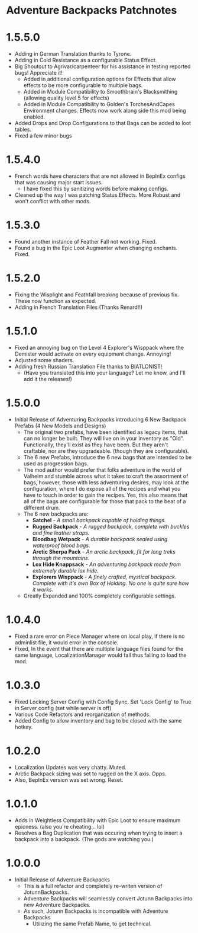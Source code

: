 # Adventure Backpacks Patchnotes

# 1.5.5.0
* Adding in German Translation thanks to Tyrone.
* Adding in Cold Resistance as a configurable Status Effect.  
* Big Shoutout to Agrivar/carpenteer for his assistance in testing reported bugs! Appreciate it!
  * Added in additional configuration options for Effects that allow effects to be more configurable to multiple bags.
  * Added in Module Compatibility to Smoothbrain's Blacksmithing (allowing quality level 5 for effects)
  * Added in Module Compatibility to Golden's TorchesAndCapes Environment changes.  Effects now work along side this mod being enabled.
* Added Drops and Drop Configurations to that Bags can be added to loot tables.
* Fixed a few minor bugs

# 1.5.4.0
* French words have characters that are not allowed in BepInEx configs that was causing major start issues. 
  * I have fixed this by sanitizing words before making configs.
* Cleaned up the way I was patching Status Effects. More Robust and won't conflict with other mods.

# 1.5.3.0
* Found another instance of Feather Fall not working. Fixed.
* Found a bug in the Epic Loot Augmenter when changing enchants.  Fixed.

# 1.5.2.0
* Fixing the Wisplight and Feathfall breaking because of previous fix. These now function as expected.
* Adding in French Translation Files (Thanks Renard!!)

# 1.5.1.0
 * Fixed an annoying bug on the Level 4 Explorer's Wisppack where the Demister would activate on every equipment change. Annoying!
 * Adjusted some shaders.
 * Adding fresh Russian Translation File thanks to BIATLONIST!  
   * (Have you translated this into your language?  Let me know, and I'll add it the releases!)

# 1.5.0.0
 * Initial Release of Adventuring Backpacks introducing 6 New Backpack Prefabs (4 New Models and Designs)
   * The original two prefabs, have been identified as legacy items, that can no longer be built.  They will live on in your inventory as "Old".  Functionally, they'll exist as they have been.  But they aren't craftable, nor are they upgradeable.  (though they are configurable).
   * The 6 new Prefabs, introduce the 6 new bags that are intended to be used as progression bags.
   * The mod author would prefer that folks adventure in the world of Valheim and stumble across what it takes to craft the assortment of bags, however, those with less adventuring desires, may look at the configuration, where I do expose all of the recipes and what you have to touch in order to gain the recipes.  Yes, this also means that all of the bags are configurable for those that pack to the beat of a different drum.
   * The 6 new backpacks are:
     * **Satchel** - _A small backpack capable of holding things._
     * **Rugged Backpack**  - _A rugged backpack, complete with buckles and fine leather straps._
     * **Bloodbag Wetpack** - _A durable backpack sealed using waterproof blood bags._
     * **Arctic Sherpa Pack** - _An arctic backpack, fit for long treks through the mountains._
     * **Lox Hide Knappsack** - _An adventuring backpack made from extremely durable lox hide._
     * **Explorers Wisppack** - _A finely crafted, mystical backpack. Complete with it's own Box of Holding. No one is quite sure how it works._
   * Greatly Expanded and 100% completely configurable settings.
   
# 1.0.4.0
 * Fixed a rare error on Piece Manager where on local play, if there is no adminlist file, it would error in the console.
 * Fixed, In the event that there are multiple language files found for the same language, LocalizationManager would fail thus failing to load the mod.
# 1.0.3.0 
 * Fixed Locking Server Config with Config Sync.  Set 'Lock Config' to True in Server config (set while server is off)
 * Various Code Refactors and reorganization of methods.
 * Added Config to allow inventory and bag to be closed with the same hotkey.
# 1.0.2.0
 * Localization Updates was very chatty.  Muted.
 * Arctic Backpack sizing was set to rugged on the X axis.  Opps.
 * Also, BepInEx version was set wrong. Reset.
# 1.0.1.0
 * Adds in Weightless Compatibility with Epic Loot to ensure maximum epicness.  (also you're cheating... lol)
 * Resolves a Bag Duplication that was occuring when trying to insert a backpack into a backpack. (The gods are watching you.)
# 1.0.0.0
 * Initial Release of Adventure Backpacks
   * This is a full refactor and completely re-writen version of JotunnBackpacks.
   * Adventure Backpacks will seamlessly convert Jotunn Backpacks into new Adventure Backpacks.
   * As such, Jotunn Backpacks is incompatible with Adventure Backpacks
     * Utilizing the same Prefab Name, to get technical.